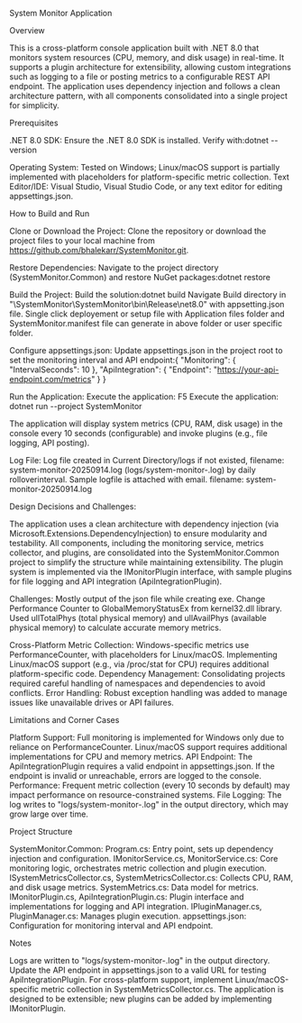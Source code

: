 System Monitor Application


Overview

This is a cross-platform console application built with .NET 8.0 that monitors system resources (CPU, memory, and disk usage) in real-time. It supports a plugin architecture for extensibility, allowing custom integrations such as logging to a file or posting metrics to a configurable REST API endpoint. The application uses dependency injection and follows a clean architecture pattern, with all components consolidated into a single project for simplicity.



Prerequisites

.NET 8.0 SDK: Ensure the .NET 8.0 SDK is installed. 
Verify with:dotnet --version


Operating System: Tested on Windows; Linux/macOS support is partially implemented with placeholders for platform-specific metric collection.
Text Editor/IDE: Visual Studio, Visual Studio Code, or any text editor for editing appsettings.json.

How to Build and Run

Clone or Download the Project:
Clone the repository or download the project files to your local machine from https://github.com/bhalekarr/SystemMonitor.git.


Restore Dependencies:
Navigate to the project directory (SystemMonitor.Common) and restore NuGet packages:dotnet restore


Build the Project:
Build the solution:dotnet build
Navigate Build directory in "\SystemMonitor\SystemMonitor\bin\Release\net8.0" with appsetting.json file.
Single click deployement or setup file with Application files folder and SystemMonitor.manifest file can generate in above folder or user specific folder. 


Configure appsettings.json:
Update appsettings.json in the project root to set the monitoring interval and API endpoint:{
  "Monitoring": {
    "IntervalSeconds": 10
  },
  "ApiIntegration": {
    "Endpoint": "https://your-api-endpoint.com/metrics"
  }
}



Run the Application:
Execute the application: F5
Execute the application: dotnet run --project SystemMonitor


The application will display system metrics (CPU, RAM, disk usage) in the console every 10 seconds (configurable) and invoke plugins (e.g., file logging, API posting).

Log File:
Log file created in Current Directory/logs if not existed, filename: system-monitor-20250914.log (logs/system-monitor-.log) by daily rolloverinterval.
Sample logfile is attached with email. filename: system-monitor-20250914.log


Design Decisions and Challenges:

The application uses a clean architecture with dependency injection (via Microsoft.Extensions.DependencyInjection) to ensure modularity and testability. All components, including the monitoring service, metrics collector, and plugins, are consolidated into the SystemMonitor.Common project to simplify the structure while maintaining extensibility. The plugin system is implemented via the IMonitorPlugin interface, with sample plugins for file logging and API integration (ApiIntegrationPlugin). 

Challenges: 
Mostly output of the json file while creating exe.
Change Performance Counter to GlobalMemoryStatusEx from kernel32.dll library. Used ullTotalPhys (total physical memory) and ullAvailPhys (available physical memory) to calculate accurate memory metrics.

Cross-Platform Metric Collection: Windows-specific metrics use PerformanceCounter, with placeholders for Linux/macOS. Implementing Linux/macOS support (e.g., via /proc/stat for CPU) requires additional platform-specific code.
Dependency Management: Consolidating projects required careful handling of namespaces and dependencies to avoid conflicts.
Error Handling: Robust exception handling was added to manage issues like unavailable drives or API failures.

Limitations and Corner Cases

Platform Support: Full monitoring is implemented for Windows only due to reliance on PerformanceCounter. Linux/macOS support requires additional implementations for CPU and memory metrics.
API Endpoint: The ApiIntegrationPlugin requires a valid endpoint in appsettings.json. If the endpoint is invalid or unreachable, errors are logged to the console.
Performance: Frequent metric collection (every 10 seconds by default) may impact performance on resource-constrained systems.
File Logging: The log writes to "logs/system-monitor-.log" in the output directory, which may grow large over time.

Project Structure

SystemMonitor.Common:
Program.cs: Entry point, sets up dependency injection and configuration.
IMonitorService.cs, MonitorService.cs: Core monitoring logic, orchestrates metric collection and plugin execution.
ISystemMetricsCollector.cs, SystemMetricsCollector.cs: Collects CPU, RAM, and disk usage metrics.
SystemMetrics.cs: Data model for metrics.
IMonitorPlugin.cs, ApiIntegrationPlugin.cs: Plugin interface and implementations for logging and API integration.
IPluginManager.cs, PluginManager.cs: Manages plugin execution.
appsettings.json: Configuration for monitoring interval and API endpoint.



Notes

Logs are written to "logs/system-monitor-.log" in the output directory.
Update the API endpoint in appsettings.json to a valid URL for testing ApiIntegrationPlugin.
For cross-platform support, implement Linux/macOS-specific metric collection in SystemMetricsCollector.cs.
The application is designed to be extensible; new plugins can be added by implementing IMonitorPlugin.
